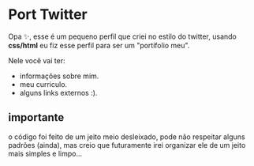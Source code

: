
# Port Twitter

Opa ✨, esse é um pequeno perfil que criei no estilo do twitter, usando **css/html** eu fiz esse perfil para ser um "portífolio meu".

Nele você vai ter:
- informações sobre mim.
- meu curriculo.
- alguns links externos :).

## importante
o código foi feito de um jeito meio desleixado, pode não respeitar alguns padrões (ainda), mas creio que futuramente irei organizar ele de um jeito mais simples e limpo...
